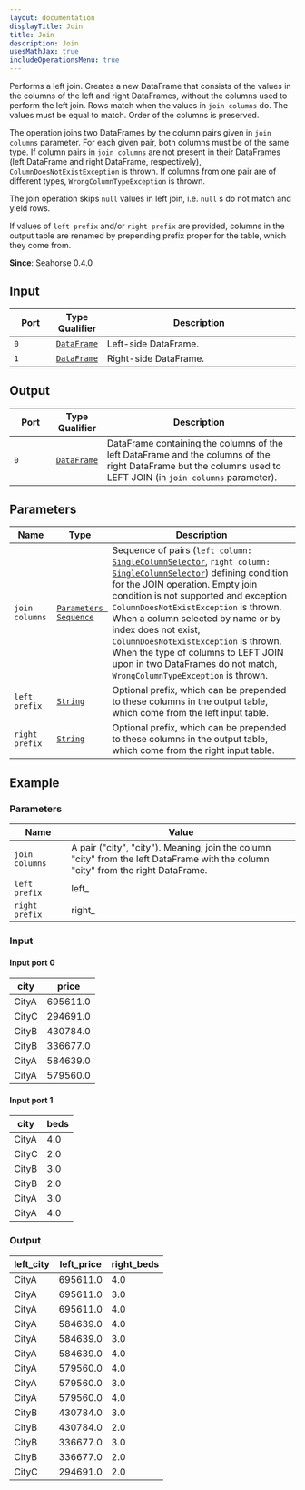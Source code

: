 ```yaml
---
layout: documentation
displayTitle: Join
title: Join
description: Join
usesMathJax: true
includeOperationsMenu: true
---
```


Performs a left join. Creates a new DataFrame that consists of the values in
the columns of the left and right DataFrames, without the columns used to perform the left join.
Rows match when the values in ``join columns`` do. The values must be equal to match.
Order of the columns is preserved.

The operation joins two DataFrames by the column pairs given in ``join columns`` parameter.
For each given pair, both columns must be of the same type. If column pairs in ``join columns``
are not present in their DataFrames (left DataFrame and right DataFrame, respectively),
``ColumnDoesNotExistException`` is thrown. If columns from one pair are of different types,
``WrongColumnTypeException`` is thrown.

The join operation skips ``null`` values in left join, i.e. ``null`` s do not match and yield rows.

If values of ``left prefix`` and/or ``right prefix`` are provided, columns in the output table
are renamed by prepending prefix proper for the table, which they come from.

**Since**: Seahorse 0.4.0

## Input

<table>
<thead>
<tr>
<th style="width:15%">Port</th>
<th style="width:15%">Type Qualifier</th>
<th style="width:70%">Description</th>
</tr>
</thead>
<tbody>
<tr>
<td><code>0</code></td>
<td><code><a href="../classes/dataframe.html">DataFrame</a></code></td>
<td>Left-side DataFrame.</td>
</tr>
<tr>
<td><code>1</code></td>
<td><code><a href="../classes/dataframe.html">DataFrame</a></code></td>
<td>Right-side DataFrame.</td>
</tr>
</tbody>
</table>

## Output

<table>
<thead>
<tr>
<th style="width:15%">Port</th>
<th style="width:15%">Type Qualifier</th>
<th style="width:70%">Description</th>
</tr>
</thead>
<tbody>
<tr>
<td><code>0</code></td>
<td><code><a href="../classes/dataframe.html">DataFrame</a></code></td>
<td>DataFrame containing the columns of the left DataFrame
       and the columns of the right DataFrame but the columns
       used to LEFT JOIN (in <code>join columns</code> parameter).</td>
</tr>
</tbody>
</table>

## Parameters

<table class="table">
<thead>
<tr>
<th style="width:15%">Name</th>
<th style="width:15%">Type</th>
<th style="width:70%">Description</th>
</tr>
</thead>
<tbody>
<tr>
<td><code>join columns</code></td>
<td><code><a href="../parameters.html#parameters_sequence">Parameters Sequence</a></code></td>
<td>Sequence of pairs (<code>left column: <a href="../parameters.html#single_column_selector">SingleColumnSelector</a></code>,
   <code>right column: <a href="../parameters.html#single_column_selector">SingleColumnSelector</a></code>) defining condition for the JOIN operation.
   Empty join condition is not supported and exception <code>ColumnDoesNotExistException</code> is thrown.
   When a column selected by name or by index does not exist, <code>ColumnDoesNotExistException</code> is thrown.
   When the type of columns to LEFT JOIN upon in two DataFrames do not match,
   <code>WrongColumnTypeException</code> is thrown.</td>
</tr>
<tr>
<td><code>left prefix</code></td>
<td><code><a href="../parameters.html#string">String</a></code></td>
<td>Optional prefix, which can be prepended
   to these columns in the output table, which come from the left input table.</td>
</tr>
<tr>
<td><code>right prefix</code></td>
<td><code><a href="../parameters.html#string">String</a></code></td>
<td>Optional prefix, which can be prepended
   to these columns in the output table, which come from the right input table.</td>
</tr>
</tbody>
</table>

## Example

### Parameters

<table class="table">
<thead>
<tr>
<th style="width:20%">Name</th>
<th style="width:80%">Value</th>
</tr>
</thead>
<tbody>
<tr>
<td><code>join columns</code></td>
<td>A pair ("city", "city"). Meaning, join the column "city" from the left DataFrame
with the column "city" from the right DataFrame.</td>
</tr>
<tr>
<td><code>left prefix</code></td>
<td>left_</td></tr>

<tr>
<td><code>right prefix</code></td>
<td>right_</td>
</tr>
</tbody>
</table>

### Input

#### Input port 0

<table class="table">
    <thead>
        <tr>
            <th>city</th>
            <th>price</th>
        </tr>
    </thead>
    <tbody>
        <tr>
            <td>CityA</td>
            <td>695611.0</td>
       </tr>
        <tr>
            <td>CityC</td>
            <td>294691.0</td>
       </tr>
        <tr>
            <td>CityB</td>
            <td>430784.0</td>
       </tr>
        <tr>
            <td>CityB</td>
            <td>336677.0</td>
       </tr>
        <tr>
            <td>CityA</td>
            <td>584639.0</td>
       </tr>
        <tr>
            <td>CityA</td>
            <td>579560.0</td>
       </tr>
    </tbody>
</table>

#### Input port 1

<table class="table">
    <thead>
        <tr>
            <th>city</th>
            <th>beds</th>
        </tr>
    </thead>
    <tbody>
        <tr>
            <td>CityA</td>
            <td>4.0</td>
       </tr>
        <tr>
            <td>CityC</td>
            <td>2.0</td>
       </tr>
        <tr>
            <td>CityB</td>
            <td>3.0</td>
       </tr>
        <tr>
            <td>CityB</td>
            <td>2.0</td>
       </tr>
        <tr>
            <td>CityA</td>
            <td>3.0</td>
       </tr>
        <tr>
            <td>CityA</td>
            <td>4.0</td>
       </tr>
    </tbody>
</table>

### Output

<table class="table">
    <thead>
        <tr>
            <th>left_city</th>
            <th>left_price</th>
            <th>right_beds</th>
        </tr>
    </thead>
    <tbody>
        <tr>
            <td>CityA</td>
            <td>695611.0</td>
            <td>4.0</td>
       </tr>
        <tr>
            <td>CityA</td>
            <td>695611.0</td>
            <td>3.0</td>
       </tr>
        <tr>
            <td>CityA</td>
            <td>695611.0</td>
            <td>4.0</td>
       </tr>
        <tr>
            <td>CityA</td>
            <td>584639.0</td>
            <td>4.0</td>
       </tr>
        <tr>
            <td>CityA</td>
            <td>584639.0</td>
            <td>3.0</td>
       </tr>
        <tr>
            <td>CityA</td>
            <td>584639.0</td>
            <td>4.0</td>
       </tr>
        <tr>
            <td>CityA</td>
            <td>579560.0</td>
            <td>4.0</td>
       </tr>
        <tr>
            <td>CityA</td>
            <td>579560.0</td>
            <td>3.0</td>
       </tr>
        <tr>
            <td>CityA</td>
            <td>579560.0</td>
            <td>4.0</td>
       </tr>
        <tr>
            <td>CityB</td>
            <td>430784.0</td>
            <td>3.0</td>
       </tr>
        <tr>
            <td>CityB</td>
            <td>430784.0</td>
            <td>2.0</td>
       </tr>
        <tr>
            <td>CityB</td>
            <td>336677.0</td>
            <td>3.0</td>
       </tr>
        <tr>
            <td>CityB</td>
            <td>336677.0</td>
            <td>2.0</td>
       </tr>
        <tr>
            <td>CityC</td>
            <td>294691.0</td>
            <td>2.0</td>
       </tr>
    </tbody>
</table>
